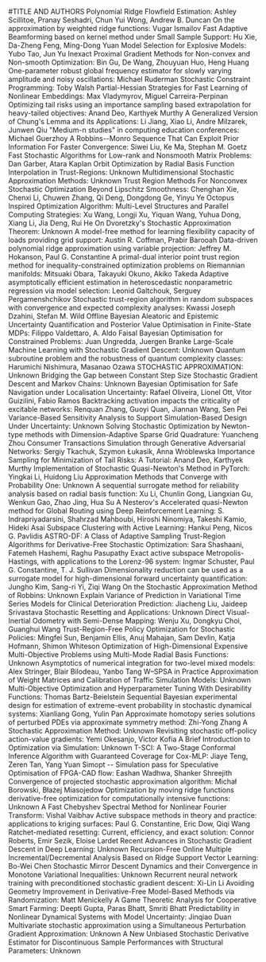 #TITLE AND AUTHORS
Polynomial Ridge Flowfield Estimation:	Ashley Scillitoe, Pranay Seshadri, Chun Yui Wong, Andrew B. Duncan
On the approximation by weighted ridge functions:	Vugar Ismailov
Fast Adaptive Beamforming based on kernel method under Small Sample Support:	Hu Xie, Da-Zheng Feng, Ming-Dong Yuan
Model Selection for Explosive Models:	Yubo Tao, Jun Yu
Inexact Proximal Gradient Methods for Non-convex and Non-smooth Optimization:	Bin Gu, De Wang, Zhouyuan Huo, Heng Huang
One-parameter robust global frequency estimator for slowly varying amplitude and noisy oscillations:	Michael Ruderman
Stochastic Constraint Programming:	Toby Walsh
Partial-Hessian Strategies for Fast Learning of Nonlinear Embeddings:	Max Vladymyrov, Miguel Carreira-Perpinan
Optimizing tail risks using an importance sampling based extrapolation for heavy-tailed objectives:	Anand Deo, Karthyek Murthy
A Generalized Version of Chung's Lemma and its Applications:	Li Jiang, Xiao Li, Andre Milzarek, Junwen Qiu
"Medium-n studies" in computing education conferences:	Michael Guerzhoy
A Robbins--Monro Sequence That Can Exploit Prior Information For Faster Convergence:	Siwei Liu, Ke Ma, Stephan M. Goetz
Fast Stochastic Algorithms for Low-rank and Nonsmooth Matrix Problems:	Dan Garber, Atara Kaplan
Orbit Optimization by Radial Basis Function Interpolation in Trust-Regions:	Unknown
Multidimensional Stochastic Approximation Methods:	Unknown
Trust Region Methods For Nonconvex Stochastic Optimization Beyond Lipschitz Smoothness:	Chenghan Xie, Chenxi Li, Chuwen Zhang, Qi Deng, Dongdong Ge, Yinyu Ye
Octopus Inspired Optimization Algorithm: Multi-Level Structures and Parallel Computing Strategies:	Xu Wang, Longji Xu, Yiquan Wang, Yuhua Dong, Xiang Li, Jia Deng, Rui He
On Dvoretzky's Stochastic Approximation Theorem:	Unknown
A model-free method for learning flexibility capacity of loads providing grid support:	Austin R. Coffman, Prabir Barooah
Data-driven polynomial ridge approximation using variable projection:	Jeffrey M. Hokanson, Paul G. Constantine
A primal-dual interior point trust region method for inequality-constrained optimization problems on Riemannian manifolds:	Mitsuaki Obara, Takayuki Okuno, Akiko Takeda
Adaptive asymptotically efficient estimation in heteroscedastic nonparametric regression via model selection:	Leonid Galtchouk, Serguey Pergamenshchikov
Stochastic trust-region algorithm in random subspaces with convergence and expected complexity analyses:	Kwassi Joseph Dzahini, Stefan M. Wild
Offline Bayesian Aleatoric and Epistemic Uncertainty Quantification and Posterior Value Optimisation in Finite-State MDPs:	Filippo Valdettaro, A. Aldo Faisal
Bayesian Optimisation for Constrained Problems:	Juan Ungredda, Juergen Branke
Large-Scale Machine Learning with Stochastic Gradient Descent:	Unknown
Quantum subroutine problem and the robustness of quantum complexity classes:	Harumichi Nishimura, Masanao Ozawa
STOCHASTIC APPROXIMATION:	Unknown
Bridging the Gap between Constant Step Size Stochastic Gradient Descent and Markov Chains:	Unknown
Bayesian Optimisation for Safe Navigation under Localisation Uncertainty:	Rafael Oliveira, Lionel Ott, Vitor Guizilini, Fabio Ramos
Backtracking activation impacts the criticality of excitable networks:	Renquan Zhang, Guoyi Quan, Jiannan Wang, Sen Pei
Variance-Based Sensitivity Analysis to Support Simulation-Based Design Under Uncertainty:	Unknown
Solving Stochastic Optimization by Newton-type methods with Dimension-Adaptive Sparse Grid Quadrature:	Yuancheng Zhou
Consumer Transactions Simulation through Generative Adversarial Networks:	Sergiy Tkachuk, Szymon Łukasik, Anna Wróblewska
Importance Sampling for Minimization of Tail Risks: A Tutorial:	Anand Deo, Karthyek Murthy
Implementation of Stochastic Quasi-Newton's Method in PyTorch:	Yingkai Li, Huidong Liu
Approximation Methods that Converge with Probability One:	Unknown
A sequential surrogate method for reliability analysis based on radial basis function:	Xu Li, Chunlin Gong, Liangxian Gu, Wenkun Gao, Zhao Jing, Hua Su
A Nesterov's Accelerated quasi-Newton method for Global Routing using Deep Reinforcement Learning:	S. Indrapriyadarsini, Shahrzad Mahboubi, Hiroshi Ninomiya, Takeshi Kamio, Hideki Asai
Subspace Clustering with Active Learning:	Hankui Peng, Nicos G. Pavlidis
ASTRO-DF: A Class of Adaptive Sampling Trust-Region Algorithms for Derivative-Free Stochastic Optimization:	Sara Shashaani, Fatemeh Hashemi, Raghu Pasupathy
Exact active subspace Metropolis-Hastings, with applications to the Lorenz-96 system:	Ingmar Schuster, Paul G. Constantine, T. J. Sullivan
Dimensionality reduction can be used as a surrogate model for high-dimensional forward uncertainty quantification:	Jungho Kim, Sang-ri Yi, Ziqi Wang
On the Stochastic Approximation Method of Robbins:	Unknown
Explain Variance of Prediction in Variational Time Series Models for Clinical Deterioration Prediction:	Jiacheng Liu, Jaideep Srivastava
Stochastic Resetting and Applications:	Unknown
Direct Visual-Inertial Odometry with Semi-Dense Mapping:	Wenju Xu, Dongkyu Choi, Guanghui Wang
Trust-Region-Free Policy Optimization for Stochastic Policies:	Mingfei Sun, Benjamin Ellis, Anuj Mahajan, Sam Devlin, Katja Hofmann, Shimon Whiteson
Optimization of High-Dimensional Expensive Multi-Objective Problems using Multi-Mode Radial Basis Functions:	Unknown
Asymptotics of numerical integration for two-level mixed models:	Alex Stringer, Blair Bilodeau, Yanbo Tang
W–SPSA in Practice Approximation of Weight Matrices and Calibration of Traffic Simulation Models:	Unknown
Multi-Objective Optimization and Hyperparameter Tuning With Desirability Functions:	Thomas Bartz-Beielstein
Sequential Bayesian experimental design for estimation of extreme-event probability in stochastic dynamical systems:	Xianliang Gong, Yulin Pan
Approximate homotopy series solutions of perturbed PDEs via approximate symmetry method:	Zhi-Yong Zhang
A Stochastic Approximation Method:	Unknown
Revisiting stochastic off-policy action-value gradients:	Yemi Okesanjo, Victor Kofia
A Brief Introduction to Optimization via Simulation:	Unknown
T-SCI: A Two-Stage Conformal Inference Algorithm with Guaranteed Coverage for Cox-MLP:	Jiaye Teng, Zeren Tan, Yang Yuan
Simopt -- Simulation pass for Speculative Optimisation of FPGA-CAD flow:	Eashan Wadhwa, Shanker Shreejith
Convergence of projected stochastic approximation algorithm:	Michał Borowski, Błażej Miasojedow
Optimization by moving ridge functions derivative-free optimization for computationally intensive functions:	Unknown
A Fast Chebyshev Spectral Method for Nonlinear Fourier Transform:	Vishal Vaibhav
Active subspace methods in theory and practice: applications to kriging surfaces:	Paul G. Constantine, Eric Dow, Qiqi Wang
Ratchet-mediated resetting: Current, efficiency, and exact solution:	Connor Roberts, Emir Sezik, Eloise Lardet
Recent Advances in Stochastic Gradient Descent in Deep Learning:	Unknown
Recursion-Free Online Multiple Incremental/Decremental Analysis Based on Ridge Support Vector Learning:	Bo-Wei Chen
Stochastic Mirror Descent Dynamics and their Convergence in Monotone Variational Inequalities:	Unknown
Recurrent neural network training with preconditioned stochastic gradient descent:	Xi-Lin Li
Avoiding Geometry Improvement in Derivative-Free Model-Based Methods via Randomization:	Matt Menickelly
A Game Theoretic Analysis for Cooperative Smart Farming:	Deepti Gupta, Paras Bhatt, Smriti Bhatt
Predictability in Nonlinear Dynamical Systems with Model Uncertainty:	Jinqiao Duan
Multivariate stochastic approximation using a Simultaneous Perturbation Gradient Approximation:	Unknown
A New Unbiased Stochastic Derivative Estimator for Discontinuous Sample Performances with Structural Parameters:	Unknown
